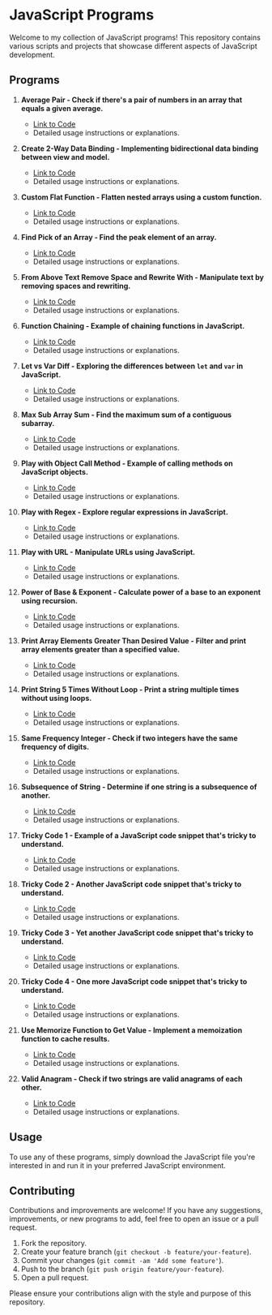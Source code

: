# JavaScript Programs

Welcome to my collection of JavaScript programs! This repository contains various scripts and projects that showcase different aspects of JavaScript development.

## Programs

1. **Average Pair - Check if there's a pair of numbers in an array that equals a given average.**
   - [Link to Code](./Average_Pair_qeual_any_sum_of_pair_in_array.js)
   - Detailed usage instructions or explanations.

2. **Create 2-Way Data Binding - Implementing bidirectional data binding between view and model.**
   - [Link to Code](./Create_2-way_data_binding(view_to_model_and_vise-versa).js)
   - Detailed usage instructions or explanations.

3. **Custom Flat Function - Flatten nested arrays using a custom function.**
   - [Link to Code](./Custom_flat_function.js)
   - Detailed usage instructions or explanations.

4. **Find Pick of an Array - Find the peak element of an array.**
   - [Link to Code](./find_pick_of_an_array.js)
   - Detailed usage instructions or explanations.

5. **From Above Text Remove Space and Rewrite With - Manipulate text by removing spaces and rewriting.**
   - [Link to Code](./from_aabouve_text_remove_space_and_rewrite_with.js)
   - Detailed usage instructions or explanations.

6. **Function Chaining - Example of chaining functions in JavaScript.**
   - [Link to Code](./function_channing.js)
   - Detailed usage instructions or explanations.

7. **Let vs Var Diff - Exploring the differences between `let` and `var` in JavaScript.**
   - [Link to Code](./Let_var_diff.js)
   - Detailed usage instructions or explanations.

8. **Max Sub Array Sum - Find the maximum sum of a contiguous subarray.**
   - [Link to Code](./Max_Sub_Array_Sum.js)
   - Detailed usage instructions or explanations.

9. **Play with Object Call Method - Example of calling methods on JavaScript objects.**
   - [Link to Code](./play_with_obj_call_method.js)
   - Detailed usage instructions or explanations.

10. **Play with Regex - Explore regular expressions in JavaScript.**
    - [Link to Code](./play_with_regex.js)
    - Detailed usage instructions or explanations.

11. **Play with URL - Manipulate URLs using JavaScript.**
    - [Link to Code](./playWithUrl.js)
    - Detailed usage instructions or explanations.

12. **Power of Base & Exponent - Calculate power of a base to an exponent using recursion.**
    - [Link to Code](./Power_of_Base&Exponent.js)
    - Detailed usage instructions or explanations.

13. **Print Array Elements Greater Than Desired Value - Filter and print array elements greater than a specified value.**
    - [Link to Code](./print_array_elment_gretter_that_desire_val.js)
    - Detailed usage instructions or explanations.

14. **Print String 5 Times Without Loop - Print a string multiple times without using loops.**
    - [Link to Code](./print_string_5_times_without_loop.js)
    - Detailed usage instructions or explanations.

15. **Same Frequency Integer - Check if two integers have the same frequency of digits.**
    - [Link to Code](./sameFrequencyInteger.js)
    - Detailed usage instructions or explanations.

16. **Subsequence of String - Determine if one string is a subsequence of another.**
    - [Link to Code](./Subsequence_of_string.js)
    - Detailed usage instructions or explanations.

17. **Tricky Code 1 - Example of a JavaScript code snippet that's tricky to understand.**
    - [Link to Code](./trickeyCode1.js)
    - Detailed usage instructions or explanations.

18. **Tricky Code 2 - Another JavaScript code snippet that's tricky to understand.**
    - [Link to Code](./trickeyCode2.js)
    - Detailed usage instructions or explanations.

19. **Tricky Code 3 - Yet another JavaScript code snippet that's tricky to understand.**
    - [Link to Code](./trickeyCode3.js)
    - Detailed usage instructions or explanations.

20. **Tricky Code 4 - One more JavaScript code snippet that's tricky to understand.**
    - [Link to Code](./trickeyCode4.js)
    - Detailed usage instructions or explanations.

21. **Use Memorize Function to Get Value - Implement a memoization function to cache results.**
    - [Link to Code](./use_memorize_function_to_get_value.js)
    - Detailed usage instructions or explanations.

22. **Valid Anagram - Check if two strings are valid anagrams of each other.**
    - [Link to Code](./Valid_Anagram.js)
    - Detailed usage instructions or explanations.

<!-- Add more programs as necessary -->

## Usage

To use any of these programs, simply download the JavaScript file you're interested in and run it in your preferred JavaScript environment.

## Contributing

Contributions and improvements are welcome! If you have any suggestions, improvements, or new programs to add, feel free to open an issue or a pull request.

1. Fork the repository.
2. Create your feature branch (`git checkout -b feature/your-feature`).
3. Commit your changes (`git commit -am 'Add some feature'`).
4. Push to the branch (`git push origin feature/your-feature`).
5. Open a pull request.

Please ensure your contributions align with the style and purpose of this repository.
